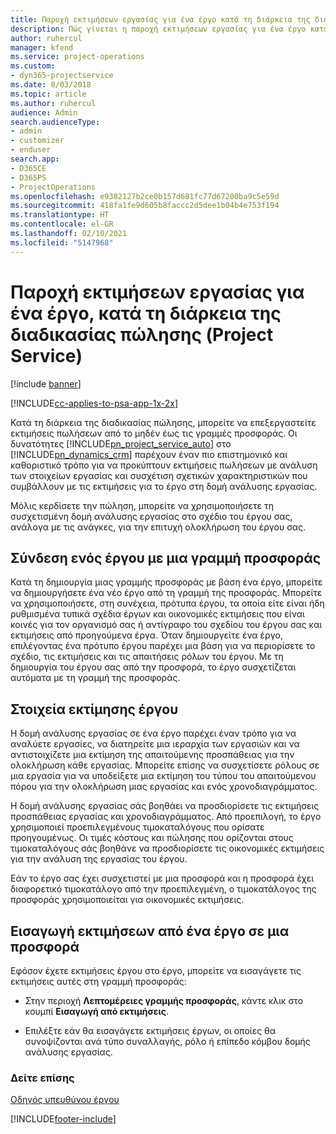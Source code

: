 ```yaml
---
title: Παροχή εκτιμήσεων εργασίας για ένα έργο κατά τη διάρκεια της διαδικασίας πώλησης
description: Πώς γίνεται η παροχή εκτιμήσεων εργασίας για ένα έργο κατά τη διάρκεια της διαδικασίας πωλήσεων στο Project Service
author: ruhercul
manager: kfend
ms.service: project-operations
ms.custom:
- dyn365-projectservice
ms.date: 8/03/2018
ms.topic: article
ms.author: ruhercul
audience: Admin
search.audienceType:
- admin
- customizer
- enduser
search.app:
- D365CE
- D365PS
- ProjectOperations
ms.openlocfilehash: e9382127b2ce0b157d681fc77d67200ba9c5e59d
ms.sourcegitcommit: 418fa1fe9d605b8faccc2d5dee1b04b4e753f194
ms.translationtype: HT
ms.contentlocale: el-GR
ms.lasthandoff: 02/10/2021
ms.locfileid: "5147968"
---
```

# <a name="provide-work-estimates-for-a-project-during-the-sales-process-project-service"></a>Παροχή εκτιμήσεων εργασίας για ένα έργο, κατά τη διάρκεια της διαδικασίας πώλησης (Project Service)

[!include [banner](../includes/psa-now-project-operations.md)]

[!INCLUDE[cc-applies-to-psa-app-1x-2x](../includes/cc-applies-to-psa-app-1x-2x.md)]

Κατά τη διάρκεια της διαδικασίας πώλησης, μπορείτε να επεξεργαστείτε εκτιμήσεις πωλήσεων από το μηδέν έως τις γραμμές προσφοράς. Οι δυνατότητες [!INCLUDE[pn_project_service_auto](../includes/pn-project-service-auto.md)] στο [!INCLUDE[pn_dynamics_crm](../includes/pn-dynamics-crm.md)] παρέχουν έναν πιο επιστημονικό και καθοριστικό τρόπο για να προκύπτουν εκτιμήσεις πωλήσεων με ανάλυση των στοιχείων εργασίας και συσχέτιση σχετικών χαρακτηριστικών που συμβάλλουν με τις εκτιμήσεις για το έργο στη δομή ανάλυσης εργασίας.  
  
 Μόλις κερδίσετε την πώληση, μπορείτε να χρησιμοποιήσετε τη συσχετισμένη δομή ανάλυσης εργασίας στο σχέδιο του έργου σας, ανάλογα με τις ανάγκες, για την επιτυχή ολοκλήρωση του έργου σας.  
  
## <a name="link-a-project-to-a-quote-line"></a>Σύνδεση ενός έργου με μια γραμμή προσφοράς  
 Κατά τη δημιουργία μιας γραμμής προσφοράς με βάση ένα έργο, μπορείτε να δημιουργήσετε ένα νέο έργο από τη γραμμή της προσφοράς. Μπορείτε να χρησιμοποιήσετε, στη συνέχεια, πρότυπα έργου, τα οποία είτε είναι ήδη ρυθμισμένα τυπικά σχέδια έργων και οικονομικές εκτιμήσεις που είναι κοινές για τον οργανισμό σας ή αντίγραφο του σχεδίου του έργου σας και εκτιμήσεις από προηγούμενα έργα. Όταν δημιουργείτε ένα έργο, επιλέγοντας ένα πρότυπο έργου παρέχει μια βάση για να περιορίσετε το σχέδιο, τις εκτιμήσεις και τις απαιτήσεις ρόλων του έργου. Με τη δημιουργία του έργου σας από την προσφορά, το έργο συσχετίζεται αυτόματα με τη γραμμή της προσφοράς.  
  
## <a name="project-estimate-components"></a>Στοιχεία εκτίμησης έργου  
 Η δομή ανάλυσης εργασίας σε ένα έργο παρέχει έναν τρόπο για να αναλύετε εργασίες, να διατηρείτε μια ιεραρχία των εργασιών και να αντιστοιχίζετε μια εκτίμηση της απαιτούμενης προσπάθειας για την ολοκλήρωση κάθε εργασίας. Μπορείτε επίσης να συσχετίσετε ρόλους σε μια εργασία για να υποδείξετε μια εκτίμηση του τύπου του απαιτούμενου πόρου για την ολοκλήρωση μιας εργασίας και ενός χρονοδιαγράμματος.  
  
 Η δομή ανάλυσης εργασίας σάς βοηθάει να προσδιορίσετε τις εκτιμήσεις προσπάθειας εργασίας και χρονοδιαγράμματος. Από προεπιλογή, το έργο χρησιμοποιεί προεπιλεγμένους τιμοκαταλόγους που ορίσατε προηγουμένως. Οι τιμές κόστους και πώλησης που ορίζονται στους τιμοκαταλόγους σάς βοηθάνε να προσδιορίσετε τις οικονομικές εκτιμήσεις για την ανάλυση της εργασίας του έργου.  
  
 Εάν το έργο σας έχει συσχετιστεί με μια προσφορά και η προσφορά έχει διαφορετικό τιμοκατάλογο από την προεπιλεγμένη, ο τιμοκατάλογος της προσφοράς χρησιμοποιείται για οικονομικές εκτιμήσεις.  
  
## <a name="import-estimates-from-a-project-into-a-quote"></a>Εισαγωγή εκτιμήσεων από ένα έργο σε μια προσφορά  
 Εφόσον έχετε εκτιμήσεις έργου στο έργο, μπορείτε να εισαγάγετε τις εκτιμήσεις αυτές στη γραμμή προσφοράς:  
  
-   Στην περιοχή **Λεπτομέρειες γραμμής προσφοράς**, κάντε κλικ στο κουμπί **Εισαγωγή από εκτιμήσεις**. 

-   Επιλέξτε εάν θα εισαγάγετε εκτιμήσεις έργων, οι οποίες θα συνοψίζονται ανά τύπο συναλλαγής, ρόλο ή επίπεδο κόμβου δομής ανάλυσης εργασίας.  
  
### <a name="see-also"></a>Δείτε επίσης  
 [Οδηγός υπευθύνου έργου](../psa/project-manager-guide.md)


[!INCLUDE[footer-include](../includes/footer-banner.md)]
